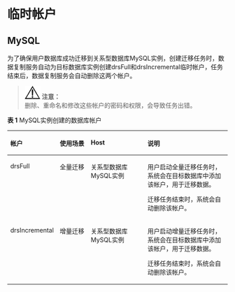 # 临时帐户<a name="drs_06_0001"></a>

## MySQL<a name="section25975919145551"></a>

为了确保用户数据库成功迁移到关系型数据库MySQL实例，创建迁移任务时，数据复制服务自动为目标数据库实例创建drsFull和drsIncremental临时帐户，任务结束后，数据复制服务会自动删除这两个帐户。

>![](public_sys-resources/icon-notice.gif) **注意：**   
>删除、重命名和修改这些帐户的密码和权限，会导致任务出错。  

**表 1**  MySQL实例创建的数据库帐户

<a name="table6997532107"></a>
<table><thead align="left"><tr id="row14997736103"><th class="cellrowborder" valign="top" width="18.80811918808119%" id="mcps1.2.5.1.1"><p id="p799715381011"><a name="p799715381011"></a><a name="p799715381011"></a><strong id="b10526061175714"><a name="b10526061175714"></a><a name="b10526061175714"></a>帐户</strong></p>
</th>
<th class="cellrowborder" valign="top" width="14.66853314668533%" id="mcps1.2.5.1.2"><p id="p16458505152340"><a name="p16458505152340"></a><a name="p16458505152340"></a><strong id="b47304593175714"><a name="b47304593175714"></a><a name="b47304593175714"></a>使用场景</strong></p>
</th>
<th class="cellrowborder" valign="top" width="26.687331266873315%" id="mcps1.2.5.1.3"><p id="p1199716391013"><a name="p1199716391013"></a><a name="p1199716391013"></a><strong id="b6466818175714"><a name="b6466818175714"></a><a name="b6466818175714"></a>Host</strong></p>
</th>
<th class="cellrowborder" valign="top" width="39.836016398360165%" id="mcps1.2.5.1.4"><p id="p50118252144549"><a name="p50118252144549"></a><a name="p50118252144549"></a><strong id="b54050215175714"><a name="b54050215175714"></a><a name="b54050215175714"></a>说明</strong></p>
</th>
</tr>
</thead>
<tbody><tr id="row29973314107"><td class="cellrowborder" valign="top" width="18.80811918808119%" headers="mcps1.2.5.1.1 "><p id="p179971838106"><a name="p179971838106"></a><a name="p179971838106"></a>drsFull</p>
</td>
<td class="cellrowborder" valign="top" width="14.66853314668533%" headers="mcps1.2.5.1.2 "><p id="p6092114152340"><a name="p6092114152340"></a><a name="p6092114152340"></a>全量迁移</p>
</td>
<td class="cellrowborder" valign="top" width="26.687331266873315%" headers="mcps1.2.5.1.3 "><p id="p119970381020"><a name="p119970381020"></a><a name="p119970381020"></a>关系型数据库MySQL实例</p>
</td>
<td class="cellrowborder" valign="top" width="39.836016398360165%" headers="mcps1.2.5.1.4 "><p id="p8278707151149"><a name="p8278707151149"></a><a name="p8278707151149"></a>用户启动全量迁移任务时，系统会在目标数据库中添加该帐户，用于迁移数据。</p>
<p id="p26843574151146"><a name="p26843574151146"></a><a name="p26843574151146"></a>迁移任务结束时，系统会自动删除该帐户。</p>
</td>
</tr>
<tr id="row899783161019"><td class="cellrowborder" valign="top" width="18.80811918808119%" headers="mcps1.2.5.1.1 "><p id="p2099718341012"><a name="p2099718341012"></a><a name="p2099718341012"></a>drsIncremental</p>
</td>
<td class="cellrowborder" valign="top" width="14.66853314668533%" headers="mcps1.2.5.1.2 "><p id="p11966641152340"><a name="p11966641152340"></a><a name="p11966641152340"></a>增量迁移</p>
</td>
<td class="cellrowborder" valign="top" width="26.687331266873315%" headers="mcps1.2.5.1.3 "><p id="p199971391019"><a name="p199971391019"></a><a name="p199971391019"></a>关系型数据库MySQL实例</p>
</td>
<td class="cellrowborder" valign="top" width="39.836016398360165%" headers="mcps1.2.5.1.4 "><p id="p42744433151229"><a name="p42744433151229"></a><a name="p42744433151229"></a>用户启动增量迁移任务时，系统会在目标数据库中添加该帐户，用于迁移数据。</p>
<p id="p65825265144549"><a name="p65825265144549"></a><a name="p65825265144549"></a>迁移任务结束时，系统会自动删除该帐户。</p>
</td>
</tr>
</tbody>
</table>

